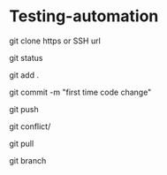 # Testing-automation


git clone https or SSH url

git status

git add .

git commit -m "first time code change"

git push

git conflict/ 

git pull

git branch



 

